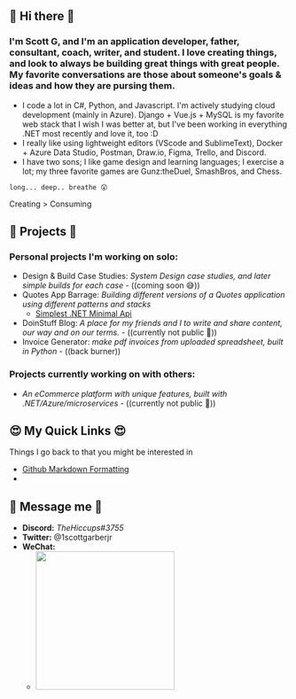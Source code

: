 ## 👋 Hi there 👋
### I'm Scott G, and I'm an application developer, father, consultant, coach, writer, and student. **I love creating things**, and look to always be building great things with great people. My favorite conversations are those about someone's goals & ideas and how they are pursing them. 
- I code a lot in C#, Python, and Javascript. I'm actively studying cloud development (mainly in Azure). Django + Vue.js + MySQL is my favorite web stack that I wish I was better at, but I've been working in everything .NET most recently and love it, too :D 
- I really like using lightweight editors (VScode and SublimeText), Docker + Azure Data Studio, Postman, Draw.io, Figma, Trello, and Discord. 
- I have two sons; I like game design and learning languages; I exercise a lot; my three favorite games are Gunz:theDuel, SmashBros, and Chess.

```
long... deep.. breathe 😲
```
Creating > Consuming

## 🤩 Projects 🤩
### Personal projects I'm working on solo:
- Design & Build Case Studies: *System Design case studies, and later simple builds for each case* - ((coming soon 😅))
- Quotes App Barrage: *Building different versions of a Quotes application using different patterns and stacks*
  - [Simplest .NET Minimal Api](https://github.com/ScottGarberJr/quotesapi-dotnet-mini)
- DoinStuff Blog: *A place for my friends and I to write and share content, our way and on our terms.* - ((currently not public 🥸))
- Invoice Generator: *make pdf invoices from uploaded spreadsheet, built in Python* - ((back burner))

### Projects currently working on with others:
- *An eCommerce platform with unique features, built with .NET/Azure/microservices* - ((currently not public 🥸))

## 😍 My Quick Links 😍
Things I go back to that you might be interested in
- [Github Markdown Formatting](https://docs.github.com/en/get-started/writing-on-github/getting-started-with-writing-and-formatting-on-github/basic-writing-and-formatting-syntax#supported-color-models)
- 

## 🥳 Message me 🥳 
- **Discord:** _TheHiccups#3755_
- **Twitter:** @1scottgarberjr
- **WeChat:** 
  - <img src="https://user-images.githubusercontent.com/61135183/180639118-f79364bf-3c3a-41ef-a60d-502508fa4656.png" width="250" />





